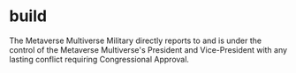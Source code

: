 # build
The Metaverse Multiverse Military directly reports to and is under the control of the Metaverse Multiverse's President and Vice-President with any lasting conflict requiring Congressional Approval.
